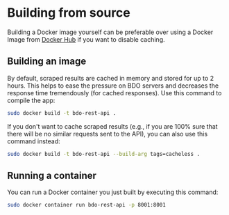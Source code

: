 # Building from source
Building a Docker image yourself can be preferable over using a Docker Image from [Docker Hub](https://hub.docker.com/r/man90/bdo-rest-api) if you want to disable caching.

## Building an image
By default, scraped results are cached in memory and stored for up to 2 hours. This helps to ease the pressure on BDO servers and decreases the response time tremendously (for cached responses). Use this command to compile the app:
```bash
sudo docker build -t bdo-rest-api .
```

If you don't want to cache scraped results (e.g., if you are 100% sure that there will be no similar requests sent to the API), you can also use this command instead:
```bash
sudo docker build -t bdo-rest-api --build-arg tags=cacheless .
```

## Running a container
You can run a Docker container you just built by executing this command:
```bash
sudo docker container run bdo-rest-api -p 8001:8001
```
